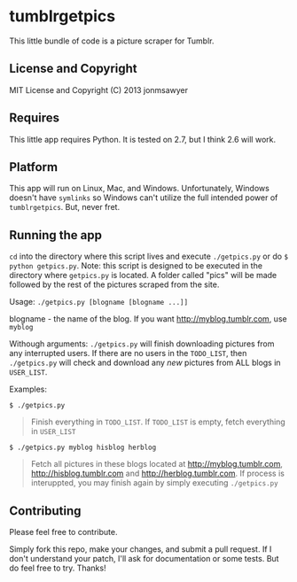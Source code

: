 tumblrgetpics
=============

This little bundle of code is a picture scraper for Tumblr.

License and Copyright 
---------------------

MIT License and Copyright (C) 2013 jonmsawyer

Requires
--------

This little app requires Python. It is tested on 2.7, but I think 2.6
will work.

Platform
--------

This app will run on Linux, Mac, and Windows. Unfortunately, Windows
doesn't have `symlinks` so Windows can't utilize the full intended
power of `tumblrgetpics`. But, never fret.

Running the app
---------------

`cd` into the directory where this script lives and execute `./getpics.py`
or do `$ python getpics.py`. Note: this script is designed to be executed
in the directory where `getpics.py` is located. A folder called "pics"
will be made followed by the rest of the pictures scraped from the site.

Usage: `./getpics.py [blogname [blogname ...]]`

blogname - the name of the blog. If you want http://myblog.tumblr.com, use `myblog`

Withough arguments: `./getpics.py` will finish downloading pictures from any
interrupted users. If there are no users in the `TODO_LIST`, then `./getpics.py`
will check and download any *new* pictures from ALL blogs in `USER_LIST`.

Examples:

`$ ./getpics.py`
> Finish everything in `TODO_LIST`. If `TODO_LIST` is empty, fetch everything
> in `USER_LIST`

`$ ./getpics.py myblog hisblog herblog`
> Fetch all pictures in these blogs located at http://myblog.tumblr.com,
> http://hisblog.tumblr.com and http://herblog.tumblr.com. If process is
> interuppted, you may finish again by simply executing `./getpics.py`

Contributing
------------

Please feel free to contribute.
 
Simply fork this repo, make your changes, and submit a pull request.
If I don't understand your patch, I'll ask for documentation or some
tests. But do feel free to try. Thanks!

